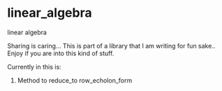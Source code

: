 linear_algebra
==============

linear algebra

Sharing is caring...
This is part of a library that I am writing for fun sake..
Enjoy if you are into this kind of stuff.

Currently in this is:
1) Method to reduce_to row_echolon_form
